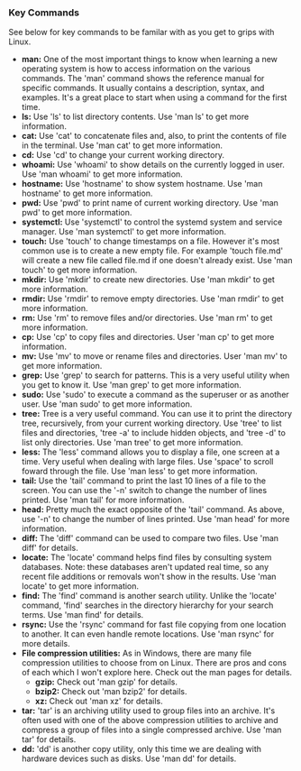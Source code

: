 ### Key Commands

See below for key commands to be familar with as you get to grips with Linux.

* **man:** One of the most important things to know when learning a new operating system is how to access information on the various commands. The 'man' command shows the reference manual for specific commands. It usually contains a description, syntax, and examples. It's a great place to start when using a command for the first time.
* **ls:** Use 'ls' to list directory contents. Use 'man ls' to get more information.
* **cat:** Use 'cat' to concatenate files and, also, to print the contents of file in the terminal. Use 'man cat' to get more information.
* **cd:** Use 'cd' to change your current working directory.
* **whoami:** Use 'whoami' to show details on the currently logged in user. Use 'man whoami' to get more information.
* **hostname:** Use 'hostname' to show system hostname. Use 'man hostname' to get more information.
* **pwd:** Use 'pwd' to print name of current working directory. Use 'man pwd' to get more information.
* **systemctl:** Use 'systemctl' to control the systemd system and service manager. Use 'man systemctl' to get more information.
* **touch:** Use 'touch' to change timestamps on a file. However it's most common use is to create a new empty file. For example 'touch file.md' will create a new file called file.md if one doesn't already exist. Use 'man touch' to get more information.
* **mkdir:** Use 'mkdir' to create new directories. Use 'man mkdir' to get more information.
* **rmdir:** Use 'rmdir' to remove empty directories. Use 'man rmdir' to get more information.
* **rm:** Use 'rm' to remove files and/or directories. Use 'man rm' to get more information.
* **cp:** Use 'cp' to copy files and directories. User 'man cp' to get more information.
* **mv:** Use 'mv' to move or rename files and directories. User 'man mv' to get more information.
* **grep:** Use 'grep' to search for patterns. This is a very useful utility when you get to know it. Use 'man grep' to get more information.
 * **sudo:** Use 'sudo' to execute a command as the superuser or as another user. Use 'man sudo' to get more information.
* **tree:** Tree is a very useful command. You can use it to print the directory tree, recursively, from your current working directory. Use 'tree' to list files and directories, 'tree -a' to include hidden objects, and 'tree -d' to list only directories. Use 'man tree' to get more information.
* **less:** The 'less' command allows you to display a file, one screen at a time. Very useful when dealing with large files. Use 'space' to scroll foward through the file. Use 'man less' to get more information.
* **tail:** Use the 'tail' command to print the last 10 lines of a file to the screen. You can use the '-n' switch to change the number of lines printed. Use 'man tail' for more information.
* **head:** Pretty much the exact opposite of the 'tail' command. As above, use '-n' to change the number of lines printed. Use 'man head' for more information.
* **diff:** The 'diff' command can be used to compare two files. Use 'man diff' for details.
* **locate:** The 'locate' command helps find files by consulting system databases. Note: these databases aren't updated real time, so any recent file additions or removals won't show in the results. Use 'man locate' to get more information.
* **find:** The 'find' command is another search utility. Unlike the 'locate' command, 'find' searches in the directory hierarchy for your search terms. Use 'man find' for details. 
* **rsync:** Use the 'rsync' command for fast file copying from one location to another. It can even handle remote locations. Use 'man rsync' for more details.
* **File compression utilities:** As in Windows, there are many file compression utilities to choose from on Linux. There are pros and cons of each which I won't explore here. Check out the man pages for details.
  * **gzip:** Check out 'man gzip' for details.
  * **bzip2:** Check out 'man bzip2' for details.
  * **xz:** Check out 'man xz' for details.
* **tar:** 'tar' is an archiving utility used to group files into an archive. It's often used with one of the above compression utilities to archive and compress a group of files into a single compressed archive. Use 'man tar' for details.
* **dd:** 'dd' is another copy utility, only this time we are dealing with hardware devices such as disks. Use 'man dd' for details.
